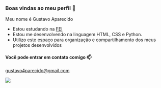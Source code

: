 ### Boas vindas ao meu perfil 🖤

Meu nome é Gustavo Aparecido

- Estou estudando na [FEI](http://fei.edu.br)
- Estou me desenvolvendo na linguagem HTML, CSS e Python.
- Utilizo este espaço para organização e compartilhamento dos meus projetos desenvolvidos

#### Você pode entrar em contato comigo 📫

gustavo4parecido@gmail.com


![](https://media1.tenor.com/m/GfSX-u7VGM4AAAAC/coding.gif)

